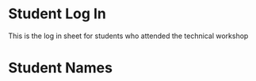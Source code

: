 # Student Log In

This is the log in sheet for students who attended the technical workshop

# Student Names

